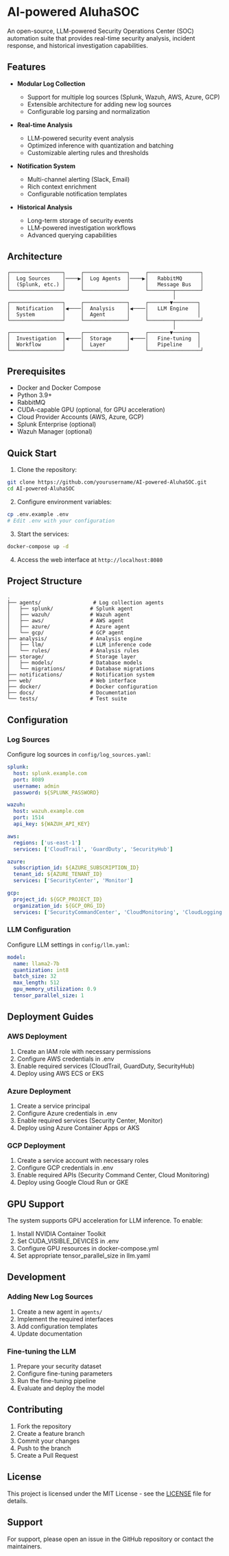 # AI-powered AluhaSOC

An open-source, LLM-powered Security Operations Center (SOC) automation suite that provides real-time security analysis, incident response, and historical investigation capabilities.

## Features

- **Modular Log Collection**
  - Support for multiple log sources (Splunk, Wazuh, AWS, Azure, GCP)
  - Extensible architecture for adding new log sources
  - Configurable log parsing and normalization

- **Real-time Analysis**
  - LLM-powered security event analysis
  - Optimized inference with quantization and batching
  - Customizable alerting rules and thresholds

- **Notification System**
  - Multi-channel alerting (Slack, Email)
  - Rich context enrichment
  - Configurable notification templates

- **Historical Analysis**
  - Long-term storage of security events
  - LLM-powered investigation workflows
  - Advanced querying capabilities

## Architecture

```
┌─────────────────┐     ┌──────────────┐     ┌─────────────────┐
│  Log Sources    │────▶│  Log Agents  │────▶│   RabbitMQ      │
│  (Splunk, etc.) │     │              │     │   Message Bus   │
└─────────────────┘     └──────────────┘     └────────┬────────┘
                                                      │
┌─────────────────┐     ┌──────────────┐     ┌───────▼────────┐
│  Notification   │◀────│  Analysis    │◀────│   LLM Engine   │
│  System         │     │  Agent       │     │                │
└─────────────────┘     └──────────────┘     └────────┬────────┘
                                                      │
┌─────────────────┐     ┌──────────────┐     ┌───────▼────────┐
│  Investigation  │◀────│  Storage     │◀────│   Fine-tuning  │
│  Workflow       │     │  Layer       │     │   Pipeline     │
└─────────────────┘     └──────────────┘     └─────────────────┘
```

## Prerequisites

- Docker and Docker Compose
- Python 3.9+
- RabbitMQ
- CUDA-capable GPU (optional, for GPU acceleration)
- Cloud Provider Accounts (AWS, Azure, GCP)
- Splunk Enterprise (optional)
- Wazuh Manager (optional)

## Quick Start

1. Clone the repository:
```bash
git clone https://github.com/yourusername/AI-powered-AluhaSOC.git
cd AI-powered-AluhaSOC
```

2. Configure environment variables:
```bash
cp .env.example .env
# Edit .env with your configuration
```

3. Start the services:
```bash
docker-compose up -d
```

4. Access the web interface at `http://localhost:8080`

## Project Structure

```
.
├── agents/                 # Log collection agents
│   ├── splunk/            # Splunk agent
│   ├── wazuh/             # Wazuh agent
│   ├── aws/               # AWS agent
│   ├── azure/             # Azure agent
│   └── gcp/               # GCP agent
├── analysis/              # Analysis engine
│   ├── llm/               # LLM inference code
│   └── rules/             # Analysis rules
├── storage/               # Storage layer
│   ├── models/            # Database models
│   └── migrations/        # Database migrations
├── notifications/         # Notification system
├── web/                   # Web interface
├── docker/                # Docker configuration
├── docs/                  # Documentation
└── tests/                 # Test suite
```

## Configuration

### Log Sources
Configure log sources in `config/log_sources.yaml`:
```yaml
splunk:
  host: splunk.example.com
  port: 8089
  username: admin
  password: ${SPLUNK_PASSWORD}

wazuh:
  host: wazuh.example.com
  port: 1514
  api_key: ${WAZUH_API_KEY}

aws:
  regions: ['us-east-1']
  services: ['CloudTrail', 'GuardDuty', 'SecurityHub']

azure:
  subscription_id: ${AZURE_SUBSCRIPTION_ID}
  tenant_id: ${AZURE_TENANT_ID}
  services: ['SecurityCenter', 'Monitor']

gcp:
  project_id: ${GCP_PROJECT_ID}
  organization_id: ${GCP_ORG_ID}
  services: ['SecurityCommandCenter', 'CloudMonitoring', 'CloudLogging']
```

### LLM Configuration
Configure LLM settings in `config/llm.yaml`:
```yaml
model:
  name: llama2-7b
  quantization: int8
  batch_size: 32
  max_length: 512
  gpu_memory_utilization: 0.9
  tensor_parallel_size: 1
```

## Deployment Guides

### AWS Deployment
1. Create an IAM role with necessary permissions
2. Configure AWS credentials in .env
3. Enable required services (CloudTrail, GuardDuty, SecurityHub)
4. Deploy using AWS ECS or EKS

### Azure Deployment
1. Create a service principal
2. Configure Azure credentials in .env
3. Enable required services (Security Center, Monitor)
4. Deploy using Azure Container Apps or AKS

### GCP Deployment
1. Create a service account with necessary roles
2. Configure GCP credentials in .env
3. Enable required APIs (Security Command Center, Cloud Monitoring)
4. Deploy using Google Cloud Run or GKE

## GPU Support

The system supports GPU acceleration for LLM inference. To enable:

1. Install NVIDIA Container Toolkit
2. Set CUDA_VISIBLE_DEVICES in .env
3. Configure GPU resources in docker-compose.yml
4. Set appropriate tensor_parallel_size in llm.yaml

## Development

### Adding New Log Sources
1. Create a new agent in `agents/`
2. Implement the required interfaces
3. Add configuration templates
4. Update documentation

### Fine-tuning the LLM
1. Prepare your security dataset
2. Configure fine-tuning parameters
3. Run the fine-tuning pipeline
4. Evaluate and deploy the model

## Contributing

1. Fork the repository
2. Create a feature branch
3. Commit your changes
4. Push to the branch
5. Create a Pull Request

## License

This project is licensed under the MIT License - see the [LICENSE](LICENSE) file for details.

## Support

For support, please open an issue in the GitHub repository or contact the maintainers.
